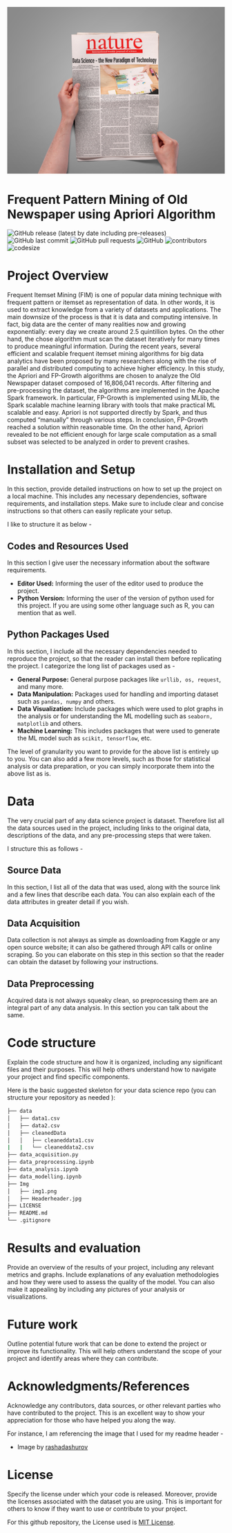 ![](https://github.com/FilippoGuardassoni/old_newspaper/blob/main/04.jpg)

# Frequent Pattern Mining of Old Newspaper using Apriori Algorithm

![GitHub release (latest by date including pre-releases)](https://img.shields.io/github/v/release/pragyy/datascience-readme-template?include_prereleases)
![GitHub last commit](https://img.shields.io/github/last-commit/FilippoGuardassoni/old_newspaper)
![GitHub pull requests](https://img.shields.io/github/issues-pr/FilippoGuardassoni/old_newspaper)
![GitHub](https://img.shields.io/github/license/FilippoGuardassoni/old_newspaper)
![contributors](https://img.shields.io/github/contributors/FilippoGuardassoni/old_newspaper) 
![codesize](https://img.shields.io/github/languages/code-size/FilippoGuardassoni/old_newspaper)

# Project Overview

Frequent Itemset Mining (FIM) is one of popular data mining technique with frequent pattern or itemset as representation of data. In other words, it is used to extract knowledge from a variety of datasets and applications. The main downsize of the process is that it is data and computing intensive. In fact, big data are the center of many realities now and growing exponentially: every day we create around 2.5 quintillion bytes. On the other hand, the chose algorithm must scan the dataset iteratively for many times to produce meaningful information. During the recent years, several efficient and scalable frequent itemset mining algorithms for big data analytics have been proposed by many researchers along with the rise of parallel and distributed computing to achieve higher efficiency. In this study, the Apriori and FP-Growth algorithms are chosen to analyze the Old Newspaper dataset composed of 16,806,041 records. After filtering and pre-processing the dataset, the algorithms are implemented in the Apache Spark framework. In particular, FP-Growth is implemented using MLlib, the Spark scalable machine learning library with tools that make practical ML scalable and easy. Apriori is not supported directly by Spark, and thus computed “manually” through various steps. In conclusion, FP-Growth reached a solution within reasonable time. On the other hand, Apriori revealed to be not efficient enough for large scale computation as a small subset was selected to be analyzed in order to prevent crashes.

# Installation and Setup

In this section, provide detailed instructions on how to set up the project on a local machine. This includes any necessary dependencies, software requirements, and installation steps. Make sure to include clear and concise instructions so that others can easily replicate your setup.

I like to structure it as below - 
## Codes and Resources Used
In this section I give user the necessary information about the software requirements.
- **Editor Used:**  Informing the user of the editor used to produce the project.
- **Python Version:** Informing the user of the version of python used for this project. If you are using some other language such as R, you can mention that as well.

## Python Packages Used
In this section, I include all the necessary dependencies needed to reproduce the project, so that the reader can install them before replicating the project. I categorize the long list of packages used as - 
- **General Purpose:** General purpose packages like `urllib, os, request`, and many more.
- **Data Manipulation:** Packages used for handling and importing dataset such as `pandas, numpy` and others.
- **Data Visualization:** Include packages which were used to plot graphs in the analysis or for understanding the ML modelling such as `seaborn, matplotlib` and others.
- **Machine Learning:** This includes packages that were used to generate the ML model such as `scikit, tensorflow`, etc.

The level of granularity you want to provide for the above list is entirely up to you. You can also add a few more levels, such as those for statistical analysis or data preparation, or you can simply incorporate them into the above list as is.

# Data

The very crucial part of any data science project is dataset. Therefore list all the data sources used in the project, including links to the original data, descriptions of the data, and any pre-processing steps that were taken.

I structure this as follows - 

## Source Data
In this section, I list all of the data that was used, along with the source link and a few lines that describe each data. You can also explain each of the data attributes in greater detail if you wish.

## Data Acquisition
Data collection is not always as simple as downloading from Kaggle or any open source website; it can also be gathered through API calls or online scraping. So you can elaborate on this step in this section so that the reader can obtain the dataset by following your instructions.

## Data Preprocessing
Acquired data is not always squeaky clean, so preprocessing them are an integral part of any data analysis. In this section you can talk about the same.

# Code structure
Explain the code structure and how it is organized, including any significant files and their purposes. This will help others understand how to navigate your project and find specific components. 

Here is the basic suggested skeleton for your data science repo (you can structure your repository as needed ):

```bash
├── data
│   ├── data1.csv
│   ├── data2.csv
│   ├── cleanedData
│   │   ├── cleaneddata1.csv
|   |   └── cleaneddata2.csv
├── data_acquisition.py
├── data_preprocessing.ipynb
├── data_analysis.ipynb
├── data_modelling.ipynb
├── Img
│   ├── img1.png
│   ├── Headerheader.jpg
├── LICENSE
├── README.md
└── .gitignore
```

# Results and evaluation
Provide an overview of the results of your project, including any relevant metrics and graphs. Include explanations of any evaluation methodologies and how they were used to assess the quality of the model. You can also make it appealing by including any pictures of your analysis or visualizations.

# Future work
Outline potential future work that can be done to extend the project or improve its functionality. This will help others understand the scope of your project and identify areas where they can contribute.

# Acknowledgments/References
Acknowledge any contributors, data sources, or other relevant parties who have contributed to the project. This is an excellent way to show your appreciation for those who have helped you along the way.

For instance, I am referencing the image that I used for my readme header - 
- Image by [rashadashurov](https://www.vectorstock.com/royalty-free-vector/data-science-cartoon-template-with-flat-elements-vector-27984292)

# License
Specify the license under which your code is released. Moreover, provide the licenses associated with the dataset you are using. This is important for others to know if they want to use or contribute to your project. 

For this github repository, the License used is [MIT License](https://opensource.org/license/mit/).
